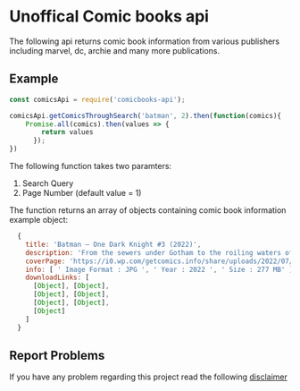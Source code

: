 # Unoffical Comic books api

The following api returns comic book information from various publishers including marvel, dc, archie and many more publications.

## Example

```js
const comicsApi = require('comicbooks-api');

comicsApi.getComicsThroughSearch('batman', 2).then(function(comics){
    Promise.all(comics).then(values => {
        return values
      });
})
```

The following function takes two paramters:  
1. Search Query
2. Page Number  (default value = 1)

The function returns an array of objects containing comic book   information  
example object:
```js
  {
    title: 'Batman – One Dark Knight #3 (2022)',
    description: 'From the sewers under Gotham to the roiling waters of the harbor, Batman’s march toward Blackgate Prison is nearing its end…but far from being a passive prisoner, E.M.P. has his own mission to fulfill—and there’s no way he’s letting the Dark Knight stop him from carrying it out!',
    coverPage: 'https://i0.wp.com/getcomics.info/share/uploads/2022/07/Batman-One-Dark-Knight-3-2022.jpg?fit=400%2C512&ssl=1',
    info: [ ' Image Format : JPG ', ' Year : 2022 ', ' Size : 277 MB' ],
    downloadLinks: [
      [Object], [Object],
      [Object], [Object],
      [Object], [Object],
      [Object]
    ]
  }
```  

## Report Problems
If you have any problem regarding this project read the following [disclaimer](https://github.com/yashkathe/download-comicbooks-api/blob/master/DISCLAIMER.md)
